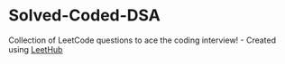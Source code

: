 # Solved-Coded-DSA
Collection of LeetCode questions to ace the coding interview! - Created using [LeetHub](https://github.com/QasimWani/LeetHub)
